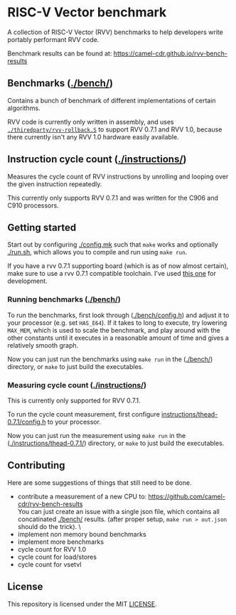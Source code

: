 # RISC-V Vector benchmark

A collection of RISC-V Vector (RVV) benchmarks to help developers write portably performant RVV code.

Benchmark results can be found at: https://camel-cdr.github.io/rvv-bench-results

## Benchmarks ([./bench/](./bench/))

Contains a bunch of benchmark of different implementations of certain algorithms.

RVV code is currently only written in assembly, and uses [`./thiredparty/rvv-rollback.S`](./thiredparty/rvv-rollback.S) to support RVV 0.7.1 and RVV 1.0, because there currently isn't any RVV 1.0 hardware easily available.

## Instruction cycle count ([./instructions/](./instructions/))

Measures the cycle count of RVV instructions by unrolling and looping over the given instruction repeatedly.

This currently only supports RVV 0.7.1 and was written for the C906 and C910 processors.

## Getting started

Start out by configuring [./config.mk](./config.mk) such that `make` works and optionally [./run.sh](./run.sh), which allows you to compile and run using `make run`.

If you have a rvv 0.7.1 supporting board (which is as of now almost certain), make sure to use a rvv 0.7.1 compatible toolchain. I've used [this one](https://github.com/brucehoult/riscv-gnu-toolchain) for development.

### Running benchmarks ([./bench/](./bench/))

To run the benchmarks, first look through ([./bench/config.h](./bench/config.h)) and adjust it to your processor (e.g. set `HAS_E64`). If it takes to long to execute, try lowering `MAX_MEM`, which is used to scale the benchmark, and play around with the other constants until it executes in a reasonable amount of time and gives a relatively smooth graph.

Now you can just run the benchmarks using `make run` in the ([./bench/](./bench/)) directory, or `make` to just build the executables.


### Measuring cycle count ([./instructions/](./instructions/))

This is currently only supported for RVV 0.7.1.

To run the cycle count measurement, first configure [instructions/thead-0.7.1/config.h](instructions/thead-0.7.1/config.h) to your processor.

Now you can just run the measurement using `make run` in the ([./instructions/thead-0.7.1/](./instructions/thead-0.7.1/)) directory, or `make` to just build the executables.

## Contributing

Here are some suggestions of things that still need to be done.

* contribute a measurement of a new CPU to: https://github.com/camel-cdr/rvv-bench-results \
  You can just create an issue with a single json file, which contains all concatinated [./bench/](./bench/) results. (after proper setup, `make run > out.json` should do the trick). \
* implement non memory bound benchmarks
* implement more benchmarks
* cycle count for RVV 1.0
* cycle count for load/stores
* cycle count for vsetvl

## License

This repository is licensed under the MIT [LICENSE](LICENSE).

